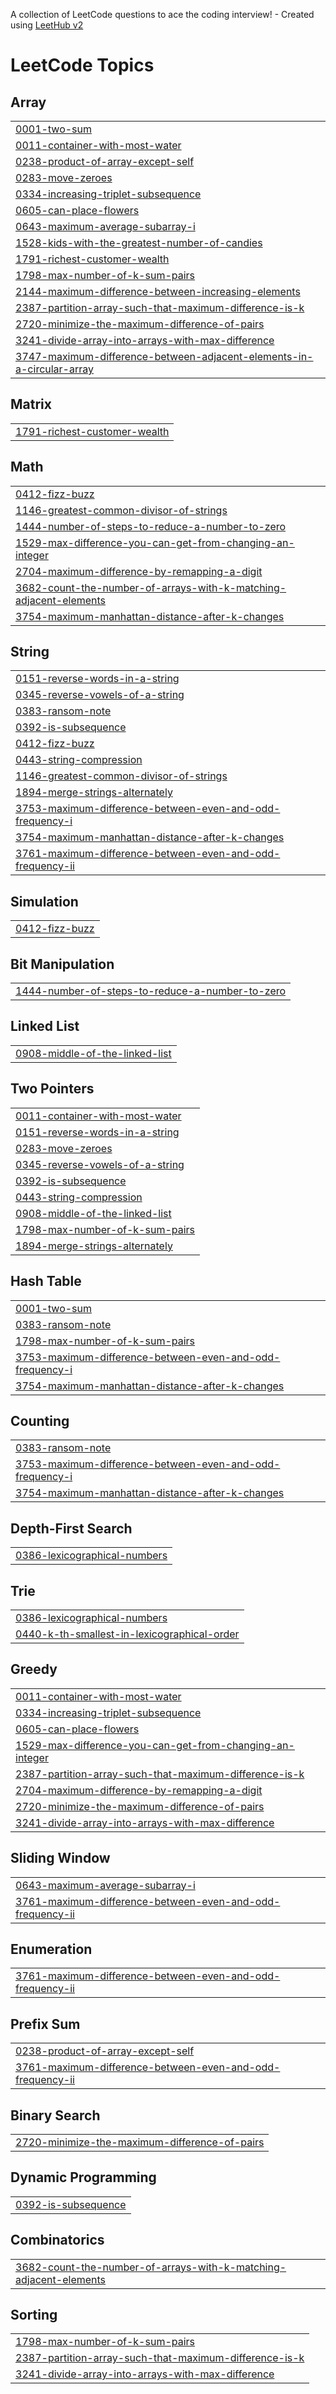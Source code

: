 A collection of LeetCode questions to ace the coding interview! - Created using [LeetHub v2](https://github.com/arunbhardwaj/LeetHub-2.0)
<!---LeetCode Topics Start-->
# LeetCode Topics
## Array
|  |
| ------- |
| [0001-two-sum](https://github.com/jaichanaditya03/Leetcode/tree/master/0001-two-sum) |
| [0011-container-with-most-water](https://github.com/jaichanaditya03/Leetcode/tree/master/0011-container-with-most-water) |
| [0238-product-of-array-except-self](https://github.com/jaichanaditya03/Leetcode/tree/master/0238-product-of-array-except-self) |
| [0283-move-zeroes](https://github.com/jaichanaditya03/Leetcode/tree/master/0283-move-zeroes) |
| [0334-increasing-triplet-subsequence](https://github.com/jaichanaditya03/Leetcode/tree/master/0334-increasing-triplet-subsequence) |
| [0605-can-place-flowers](https://github.com/jaichanaditya03/Leetcode/tree/master/0605-can-place-flowers) |
| [0643-maximum-average-subarray-i](https://github.com/jaichanaditya03/Leetcode/tree/master/0643-maximum-average-subarray-i) |
| [1528-kids-with-the-greatest-number-of-candies](https://github.com/jaichanaditya03/Leetcode/tree/master/1528-kids-with-the-greatest-number-of-candies) |
| [1791-richest-customer-wealth](https://github.com/jaichanaditya03/Leetcode/tree/master/1791-richest-customer-wealth) |
| [1798-max-number-of-k-sum-pairs](https://github.com/jaichanaditya03/Leetcode/tree/master/1798-max-number-of-k-sum-pairs) |
| [2144-maximum-difference-between-increasing-elements](https://github.com/jaichanaditya03/Leetcode/tree/master/2144-maximum-difference-between-increasing-elements) |
| [2387-partition-array-such-that-maximum-difference-is-k](https://github.com/jaichanaditya03/Leetcode/tree/master/2387-partition-array-such-that-maximum-difference-is-k) |
| [2720-minimize-the-maximum-difference-of-pairs](https://github.com/jaichanaditya03/Leetcode/tree/master/2720-minimize-the-maximum-difference-of-pairs) |
| [3241-divide-array-into-arrays-with-max-difference](https://github.com/jaichanaditya03/Leetcode/tree/master/3241-divide-array-into-arrays-with-max-difference) |
| [3747-maximum-difference-between-adjacent-elements-in-a-circular-array](https://github.com/jaichanaditya03/Leetcode/tree/master/3747-maximum-difference-between-adjacent-elements-in-a-circular-array) |
## Matrix
|  |
| ------- |
| [1791-richest-customer-wealth](https://github.com/jaichanaditya03/Leetcode/tree/master/1791-richest-customer-wealth) |
## Math
|  |
| ------- |
| [0412-fizz-buzz](https://github.com/jaichanaditya03/Leetcode/tree/master/0412-fizz-buzz) |
| [1146-greatest-common-divisor-of-strings](https://github.com/jaichanaditya03/Leetcode/tree/master/1146-greatest-common-divisor-of-strings) |
| [1444-number-of-steps-to-reduce-a-number-to-zero](https://github.com/jaichanaditya03/Leetcode/tree/master/1444-number-of-steps-to-reduce-a-number-to-zero) |
| [1529-max-difference-you-can-get-from-changing-an-integer](https://github.com/jaichanaditya03/Leetcode/tree/master/1529-max-difference-you-can-get-from-changing-an-integer) |
| [2704-maximum-difference-by-remapping-a-digit](https://github.com/jaichanaditya03/Leetcode/tree/master/2704-maximum-difference-by-remapping-a-digit) |
| [3682-count-the-number-of-arrays-with-k-matching-adjacent-elements](https://github.com/jaichanaditya03/Leetcode/tree/master/3682-count-the-number-of-arrays-with-k-matching-adjacent-elements) |
| [3754-maximum-manhattan-distance-after-k-changes](https://github.com/jaichanaditya03/Leetcode/tree/master/3754-maximum-manhattan-distance-after-k-changes) |
## String
|  |
| ------- |
| [0151-reverse-words-in-a-string](https://github.com/jaichanaditya03/Leetcode/tree/master/0151-reverse-words-in-a-string) |
| [0345-reverse-vowels-of-a-string](https://github.com/jaichanaditya03/Leetcode/tree/master/0345-reverse-vowels-of-a-string) |
| [0383-ransom-note](https://github.com/jaichanaditya03/Leetcode/tree/master/0383-ransom-note) |
| [0392-is-subsequence](https://github.com/jaichanaditya03/Leetcode/tree/master/0392-is-subsequence) |
| [0412-fizz-buzz](https://github.com/jaichanaditya03/Leetcode/tree/master/0412-fizz-buzz) |
| [0443-string-compression](https://github.com/jaichanaditya03/Leetcode/tree/master/0443-string-compression) |
| [1146-greatest-common-divisor-of-strings](https://github.com/jaichanaditya03/Leetcode/tree/master/1146-greatest-common-divisor-of-strings) |
| [1894-merge-strings-alternately](https://github.com/jaichanaditya03/Leetcode/tree/master/1894-merge-strings-alternately) |
| [3753-maximum-difference-between-even-and-odd-frequency-i](https://github.com/jaichanaditya03/Leetcode/tree/master/3753-maximum-difference-between-even-and-odd-frequency-i) |
| [3754-maximum-manhattan-distance-after-k-changes](https://github.com/jaichanaditya03/Leetcode/tree/master/3754-maximum-manhattan-distance-after-k-changes) |
| [3761-maximum-difference-between-even-and-odd-frequency-ii](https://github.com/jaichanaditya03/Leetcode/tree/master/3761-maximum-difference-between-even-and-odd-frequency-ii) |
## Simulation
|  |
| ------- |
| [0412-fizz-buzz](https://github.com/jaichanaditya03/Leetcode/tree/master/0412-fizz-buzz) |
## Bit Manipulation
|  |
| ------- |
| [1444-number-of-steps-to-reduce-a-number-to-zero](https://github.com/jaichanaditya03/Leetcode/tree/master/1444-number-of-steps-to-reduce-a-number-to-zero) |
## Linked List
|  |
| ------- |
| [0908-middle-of-the-linked-list](https://github.com/jaichanaditya03/Leetcode/tree/master/0908-middle-of-the-linked-list) |
## Two Pointers
|  |
| ------- |
| [0011-container-with-most-water](https://github.com/jaichanaditya03/Leetcode/tree/master/0011-container-with-most-water) |
| [0151-reverse-words-in-a-string](https://github.com/jaichanaditya03/Leetcode/tree/master/0151-reverse-words-in-a-string) |
| [0283-move-zeroes](https://github.com/jaichanaditya03/Leetcode/tree/master/0283-move-zeroes) |
| [0345-reverse-vowels-of-a-string](https://github.com/jaichanaditya03/Leetcode/tree/master/0345-reverse-vowels-of-a-string) |
| [0392-is-subsequence](https://github.com/jaichanaditya03/Leetcode/tree/master/0392-is-subsequence) |
| [0443-string-compression](https://github.com/jaichanaditya03/Leetcode/tree/master/0443-string-compression) |
| [0908-middle-of-the-linked-list](https://github.com/jaichanaditya03/Leetcode/tree/master/0908-middle-of-the-linked-list) |
| [1798-max-number-of-k-sum-pairs](https://github.com/jaichanaditya03/Leetcode/tree/master/1798-max-number-of-k-sum-pairs) |
| [1894-merge-strings-alternately](https://github.com/jaichanaditya03/Leetcode/tree/master/1894-merge-strings-alternately) |
## Hash Table
|  |
| ------- |
| [0001-two-sum](https://github.com/jaichanaditya03/Leetcode/tree/master/0001-two-sum) |
| [0383-ransom-note](https://github.com/jaichanaditya03/Leetcode/tree/master/0383-ransom-note) |
| [1798-max-number-of-k-sum-pairs](https://github.com/jaichanaditya03/Leetcode/tree/master/1798-max-number-of-k-sum-pairs) |
| [3753-maximum-difference-between-even-and-odd-frequency-i](https://github.com/jaichanaditya03/Leetcode/tree/master/3753-maximum-difference-between-even-and-odd-frequency-i) |
| [3754-maximum-manhattan-distance-after-k-changes](https://github.com/jaichanaditya03/Leetcode/tree/master/3754-maximum-manhattan-distance-after-k-changes) |
## Counting
|  |
| ------- |
| [0383-ransom-note](https://github.com/jaichanaditya03/Leetcode/tree/master/0383-ransom-note) |
| [3753-maximum-difference-between-even-and-odd-frequency-i](https://github.com/jaichanaditya03/Leetcode/tree/master/3753-maximum-difference-between-even-and-odd-frequency-i) |
| [3754-maximum-manhattan-distance-after-k-changes](https://github.com/jaichanaditya03/Leetcode/tree/master/3754-maximum-manhattan-distance-after-k-changes) |
## Depth-First Search
|  |
| ------- |
| [0386-lexicographical-numbers](https://github.com/jaichanaditya03/Leetcode/tree/master/0386-lexicographical-numbers) |
## Trie
|  |
| ------- |
| [0386-lexicographical-numbers](https://github.com/jaichanaditya03/Leetcode/tree/master/0386-lexicographical-numbers) |
| [0440-k-th-smallest-in-lexicographical-order](https://github.com/jaichanaditya03/Leetcode/tree/master/0440-k-th-smallest-in-lexicographical-order) |
## Greedy
|  |
| ------- |
| [0011-container-with-most-water](https://github.com/jaichanaditya03/Leetcode/tree/master/0011-container-with-most-water) |
| [0334-increasing-triplet-subsequence](https://github.com/jaichanaditya03/Leetcode/tree/master/0334-increasing-triplet-subsequence) |
| [0605-can-place-flowers](https://github.com/jaichanaditya03/Leetcode/tree/master/0605-can-place-flowers) |
| [1529-max-difference-you-can-get-from-changing-an-integer](https://github.com/jaichanaditya03/Leetcode/tree/master/1529-max-difference-you-can-get-from-changing-an-integer) |
| [2387-partition-array-such-that-maximum-difference-is-k](https://github.com/jaichanaditya03/Leetcode/tree/master/2387-partition-array-such-that-maximum-difference-is-k) |
| [2704-maximum-difference-by-remapping-a-digit](https://github.com/jaichanaditya03/Leetcode/tree/master/2704-maximum-difference-by-remapping-a-digit) |
| [2720-minimize-the-maximum-difference-of-pairs](https://github.com/jaichanaditya03/Leetcode/tree/master/2720-minimize-the-maximum-difference-of-pairs) |
| [3241-divide-array-into-arrays-with-max-difference](https://github.com/jaichanaditya03/Leetcode/tree/master/3241-divide-array-into-arrays-with-max-difference) |
## Sliding Window
|  |
| ------- |
| [0643-maximum-average-subarray-i](https://github.com/jaichanaditya03/Leetcode/tree/master/0643-maximum-average-subarray-i) |
| [3761-maximum-difference-between-even-and-odd-frequency-ii](https://github.com/jaichanaditya03/Leetcode/tree/master/3761-maximum-difference-between-even-and-odd-frequency-ii) |
## Enumeration
|  |
| ------- |
| [3761-maximum-difference-between-even-and-odd-frequency-ii](https://github.com/jaichanaditya03/Leetcode/tree/master/3761-maximum-difference-between-even-and-odd-frequency-ii) |
## Prefix Sum
|  |
| ------- |
| [0238-product-of-array-except-self](https://github.com/jaichanaditya03/Leetcode/tree/master/0238-product-of-array-except-self) |
| [3761-maximum-difference-between-even-and-odd-frequency-ii](https://github.com/jaichanaditya03/Leetcode/tree/master/3761-maximum-difference-between-even-and-odd-frequency-ii) |
## Binary Search
|  |
| ------- |
| [2720-minimize-the-maximum-difference-of-pairs](https://github.com/jaichanaditya03/Leetcode/tree/master/2720-minimize-the-maximum-difference-of-pairs) |
## Dynamic Programming
|  |
| ------- |
| [0392-is-subsequence](https://github.com/jaichanaditya03/Leetcode/tree/master/0392-is-subsequence) |
## Combinatorics
|  |
| ------- |
| [3682-count-the-number-of-arrays-with-k-matching-adjacent-elements](https://github.com/jaichanaditya03/Leetcode/tree/master/3682-count-the-number-of-arrays-with-k-matching-adjacent-elements) |
## Sorting
|  |
| ------- |
| [1798-max-number-of-k-sum-pairs](https://github.com/jaichanaditya03/Leetcode/tree/master/1798-max-number-of-k-sum-pairs) |
| [2387-partition-array-such-that-maximum-difference-is-k](https://github.com/jaichanaditya03/Leetcode/tree/master/2387-partition-array-such-that-maximum-difference-is-k) |
| [3241-divide-array-into-arrays-with-max-difference](https://github.com/jaichanaditya03/Leetcode/tree/master/3241-divide-array-into-arrays-with-max-difference) |
<!---LeetCode Topics End-->